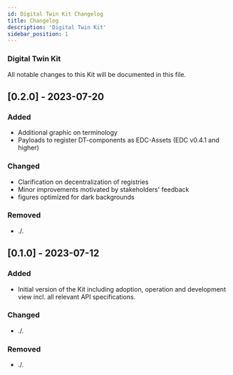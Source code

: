 ```yaml
---
id: Digital Twin Kit Changelog
title: Changelog
description: 'Digital Twin Kit'
sidebar_position: 1
---
```


### Digital Twin Kit

All notable changes to this Kit will be documented in this file.

## [0.2.0] - 2023-07-20

### Added

- Additional graphic on terminology
- Payloads to register DT-components as EDC-Assets (EDC v0.4.1 and higher)

### Changed

- Clarification on decentralization of registries
- Minor improvements motivated by stakeholders' feedback
- figures optimized for dark backgrounds

### Removed

- ./.


## [0.1.0] - 2023-07-12

### Added

- Initial version of the Kit including adoption, operation and development view incl. all relevant API specifications.

### Changed

- ./.

### Removed

- ./.
